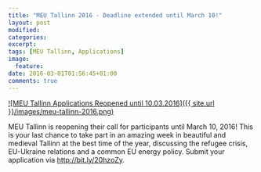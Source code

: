 ```yaml
---
title: "MEU Tallinn 2016 - Deadline extended until March 10!"
layout: post
modified:
categories:
excerpt:
tags: [MEU Tallinn, Applications]
image:
  feature:
date: 2016-03-01T01:56:45+01:00
comments: true
---
```


[![MEU Tallinn Applications Reopened until 10.03.2016]({{ site.url }}/images/meu-tallinn-2016.png)](http://bit.ly/20hzoZy)

MEU Tallinn is reopening their call for participants until March 10,
2016! This is your last chance to take part in an amazing week in beautiful
and medieval Tallinn at the best time of the year, discussing the refugee
crisis, EU-Ukraine relations and a common EU energy policy. Submit your
application via <http://bit.ly/20hzoZy>.
